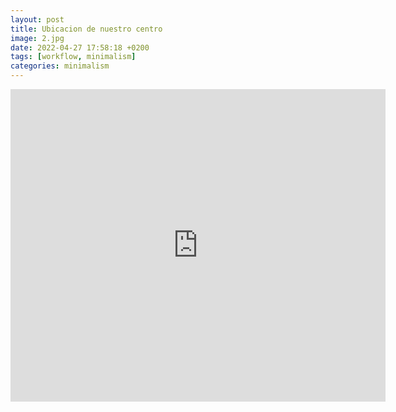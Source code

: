 ```yaml
---
layout: post
title: Ubicacion de nuestro centro
image: 2.jpg
date: 2022-04-27 17:58:18 +0200
tags: [workflow, minimalism]
categories: minimalism
---
```

<div class="mapouter"><div class="gmap_canvas"><iframe width="600" height="500" id="gmap_canvas" src="https://maps.google.com/maps?q=cetis32&t=&z=13&ie=UTF8&iwloc=&output=embed" frameborder="0" scrolling="no" marginheight="0" marginwidth="0"></iframe><a href="https://2piratebay.org"></a><br><style>.mapouter{position:relative;text-align:right;height:500px;width:600px;}</style><a href="https://www.embedgooglemap.net">embed google map responsive</a><style>.gmap_canvas {overflow:hidden;background:none!important;height:500px;width:600px;}</style></div></div>
